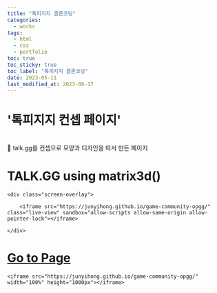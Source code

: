 ```yaml
---
title: "톡피지지 클론코딩"
categories:
  - works
tags:
  - html
  - css
  - portfolio
toc: true
toc_sticky: true
toc_label: "톡피지지 클론코딩"
date: 2023-05-11
last_modified_at: 2023-06-17
---
```


# '톡피지지 컨셉 페이지'

<br/>
📌 talk.gg를 컨셉으로 모양과 디자인을 따서 만든 페이지 
<br/>
<div class="talkggContainer">
<h1 class="talkggheading">TALK.GG <span>using matrix3d()</span></h1>

<div class="laptop">

    <div class="screen-overlay">

    	<iframe src="https://junyihong.github.io/game-community-opgg/" class="live-view" sandbox="allow-scripts allow-same-origin allow-pointer-lock"></iframe>

    </div>

</div>
    <a href="https://junyihong.github.io/game-community-opgg/" target="_blank"><h1 class="talkggheading">Go to Page</h1></a>

    <iframe src="https://junyihong.github.io/game-community-opgg/" width="100%" height="1000px"></iframe>

</div>
